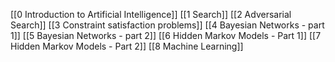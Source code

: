 [[0 Introduction to Artificial Intelligence]]
[[1 Search]]
[[2 Adversarial Search]]
[[3 Constraint satisfaction problems]]
[[4 Bayesian Networks - part 1]]
[[5 Bayesian Networks - part 2]]
[[6 Hidden Markov Models - Part 1]]
[[7 Hidden Markov Models - Part 2]]
[[8 Machine Learning]]